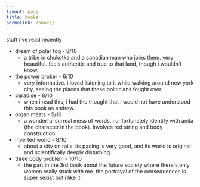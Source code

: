 ```yaml
---
layout: page
title: books
permalink: /books/
---
```


stuff i've read recently

- dream of polar fog - 8/10
    - a tribe in chukotka and a canadian man who joins them. very beautiful. feels authentic and true to that land, though i wouldn't know.
- the power broker - 6/10
    - very informative. i loved listening to it while walking around new york city, seeing the places that these politicians fought over.
- paradise - 8/10
    - when i read this, i had the thought that i would not have understood this book as andrew. 
- organ meats - 5/10
    - a wonderful surreal mess of words. i unfortunately identify with anita (the character in the book). involves red string and body construction.
- inverted world - 8/10
    - about a city on rails. its pacing is very good, and its world is original and scientifically deeply disturbing.
- three body problem - 10/10
    - the part in the 3rd book about the future society where there's only women really stuck with me. the portrayal of the consequences is super sexist but i like it